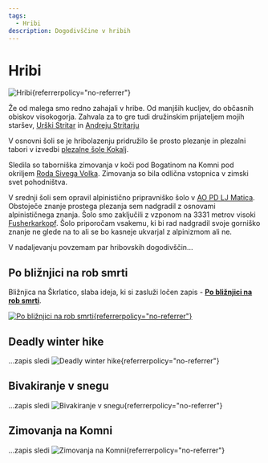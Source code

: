 ```yaml
---
tags:
  - Hribi
description: Dogodivščine v hribih
---
```


# Hribi

![Hribi](https://lh3.googleusercontent.com/pw/AP1GczNJEXRoOZA04uyzS5P8LQycsRZ96-mWg3ildOLyMxvobrIGZUmTM6fMKy66LQtFuHmkXiDOMytPEQQIksaUOO1PP1e9-3JDyd7RF1XUIPQuBVk5f2plkzUAMiFXbI0M62nHX5mE2j0z5zzQDNgOexniZA=w1470-h826-s-no-gm?authuser=0 "Hribi"){referrerpolicy="no-referrer"}

Že od malega smo redno zahajali v hribe. Od manjših kucljev, do občasnih obiskov visokogorja. Zahvala za to gre tudi družinskim prijateljem mojih staršev, [Urški Stritar](https://365.rtvslo.si/arhiv/nocni-obisk/174536712) in [Andreju Stritarju](https://emka.si/pages/andrej-stritar)

V osnovni šoli se je hribolazenju pridružilo še prosto plezanje in plezalni tabori v izvedbi [plezalne šole Kokalj](https://www.plezanje-kokalj.si/). 

Sledila so taborniška zimovanja v koči pod Bogatinom na Komni pod okriljem [Roda Sivega Volka](https://rodsivegavolka.si/). Zimovanja so bila odlična vstopnica v zimski svet pohodništva. 

V srednji šoli sem opravil alpinistično pripravniško šolo v [AO PD LJ Matica](https://www.pd-ljmatica.si/odseki/ao/). 
Obstoječe znanje prostega plezanja sem nadgradil z osnovami alpinističnega znanja. Šolo smo zaključili z vzponom na 3331 metrov visoki [Fusherkarkopf](https://photos.app.goo.gl/PFXMepbpQTd3Vwuk7). Šolo priporočam vsakemu, ki bi rad nadgradil svoje gorniško znanje ne glede na to ali se bo kasneje ukvarjal z alpinizmom ali ne. 

V nadaljevanju povzemam par hribovskih dogodivščin...

## Po bližnjici na rob smrti
Bližnjica na Škrlatico, slaba ideja, ki si zasluži ločen zapis - **[Po bližnjici na rob smrti](rob_smrti.md)**.

[![Po bližnjici na rob smrti](https://lh3.googleusercontent.com/pw/AP1GczPZTCTCmbFfdrx1x7G-c_dLtiTYkI76wclHDrf65Lac-OEDG5pvQ_Lp_2VoytmPvQP7PTsFzcw3TdVv4DfmCURyEMIWOttCUXBxjhcCtIHu-nzwRsJPKf6qhW9NuQ2pdupp-UMEu1tWPcb6pzU5lNcJTA=w937-h171-s-no-gm?authuser=0 "Po bližnjici na rob smrti"){referrerpolicy="no-referrer"}](rob_smrti.md)

## Deadly winter hike

...zapis sledi
![Deadly winter hike](https://lh3.googleusercontent.com/pw/AP1GczMIAJc3O7TWAGmXDx32xm_621ncSBt-EMzUMuZX-i90gLqBIzZ8xPLxstNQTw5CYb7i9OHWiXMyVKvGzaBQepg6hlvwNfvsCR3tJNNPeMejBB1W-cRPYtuGAH-w3uygKnlRbOvK84cfWIAD4xWNC59rEA=w1295-h913-s-no-gm?authuser=0 "Deadly winter hike"){referrerpolicy="no-referrer"}


## Bivakiranje v snegu

...zapis sledi
![Bivakiranje v snegu](https://lh3.googleusercontent.com/pw/AP1GczOUAtAr2j1mhQPGZnOEVGfvTOcyjxcSInLW3Vm4Vtzn9tl7Rfa3StIJ2glu0m_Y0nonx_zbOhG6-NxESt4z9TXITcMleVLWMsiW6zETs4ihsAwvWqThnU82s3O3af8NEShMlVvviXjjKajh80Kn7ULvrg=w913-h913-s-no-gm?authuser=0 "Bivakiranje v snegu"){referrerpolicy="no-referrer"}


## Zimovanja na Komni

...zapis sledi
![Zimovanja na Komni](https://lh3.googleusercontent.com/pw/AP1GczPA7KzLEAFC2OV-cbDChPKPD0fL5rIzMN6VOTV3jk8OgqajxSzlEsI920FhvjXQ8Bg7MA0WR-cWG0ejsj8aNfz4_jzU07AvdqHIa7H256qeCPIX7vomFe2VXi43PSh5Bh5wm0qODh_84Yu0LR7KRkL91A=w1216-h913-s-no-gm?authuser=0 "Zimovanja na Komni"){referrerpolicy="no-referrer"}
